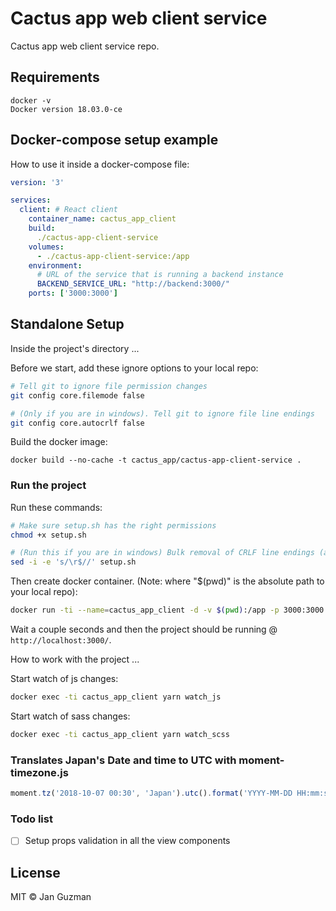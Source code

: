 # Cactus app web client service

Cactus app web client service repo.

## Requirements
```
docker -v
Docker version 18.03.0-ce
```

## Docker-compose setup example
How to use it inside a docker-compose file:
```yaml
version: '3'

services:
  client: # React client
    container_name: cactus_app_client
    build:
      ./cactus-app-client-service
    volumes:
      - ./cactus-app-client-service:/app
    environment:
      # URL of the service that is running a backend instance
      BACKEND_SERVICE_URL: "http://backend:3000/"
    ports: ['3000:3000']
```

## Standalone Setup

Inside the project's directory ...

Before we start, add these ignore options to your local repo:
```sh
# Tell git to ignore file permission changes
git config core.filemode false

# (Only if you are in windows). Tell git to ignore file line endings
git config core.autocrlf false
```

Build the docker image:
```
docker build --no-cache -t cactus_app/cactus-app-client-service .
```

### Run the project
Run these commands:
```sh
# Make sure setup.sh has the right permissions
chmod +x setup.sh

# (Run this if you are in windows) Bulk removal of CRLF line endings (avoid windows bug related to file line endings (CRLF))
sed -i -e 's/\r$//' setup.sh
```

Then create docker container. (Note: where "$(pwd)" is the absolute path to your local repo):
```sh
docker run -ti --name=cactus_app_client -d -v $(pwd):/app -p 3000:3000 cactus_app/cactus-app-client-service
```

Wait a couple seconds and then the project should be running @ ```http://localhost:3000/```.

How to work with the project ...

Start watch of js changes:
```sh
docker exec -ti cactus_app_client yarn watch_js
```

Start watch of sass changes:
```sh
docker exec -ti cactus_app_client yarn watch_scss
```
### Translates Japan's Date and time to UTC with moment-timezone.js
```js
moment.tz('2018-10-07 00:30', 'Japan').utc().format('YYYY-MM-DD HH:mm:ss A');
```

### Todo list
- [ ] Setup props validation in all the view components

## License
MIT © Jan Guzman
